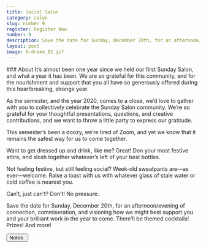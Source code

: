 ```yaml
---
title: Social Salon
category: salon
slug: number 9
register: Register Now
number: 9
description: Save the date for Sunday, December 20th, for an afternoon/evening of connection, commiseration, and visioning how we might best support you and your brilliant work in the year to come. There’ll be themed cocktails! Prizes! And more!
layout: post
image: 8-drake_02.gif
---
```

<section class="intro-material" markdown="1">
<div class="intro-text" markdown="1">
### About
It’s almost been one year since we held our first Sunday Salon, and what a year it has been. We are so grateful for this community, and for the nourishment and support that you all have so generously offered during this heartbreaking, strange year.

As the semester, and the year 2020, comes to a close, we’d love to gather with you to collectively celebrate the Sunday Salon community. We’re so grateful for your thoughtful presentations, questions, and creative contributions, and we want to throw a little party to express our gratitude.

This semester’s been a doozy, we’re tired of Zoom, and yet we know that it remains the safest way for us to come together.

Want to get dressed up and drink, like me? Great! Don your most festive attire, and slosh together whatever’s left of your best bottles.

Not feeling festive, but still feeling social? Week-old sweatpants are—as ever—welcome. Raise a toast with us with whatever glass of stale water or cold coffee is nearest you.

Can’t, just can’t? Don’t! No pressure.

Save the date for Sunday, December 20th, for an afternoon/evening of connection, commiseration, and visioning how we might best support you and your brilliant work in the year to come. There’ll be themed cocktails! Prizes! And more!
</div>
<div class="intro-button">
<a href="#"><button>Notes&ensp;<i class="fas fa-long-arrow-alt-down"></i></button></a>
</div>
</section>
